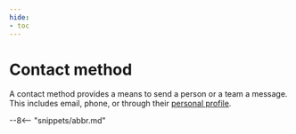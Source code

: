 ```yaml
---
hide:
- toc
---
```


<!-- SPDX-License-Identifier: CC-BY-4.0 -->
<!-- Copyright Contributors to the ODPi Egeria project. -->

# Contact method

A contact method provides a means to send a person or a team a message.
This includes email, phone, or through their [personal profile](./concepts/personal-profile).



--8<-- "snippets/abbr.md"